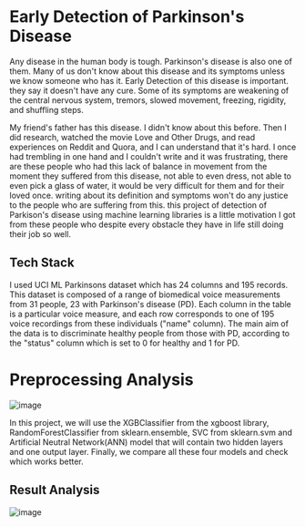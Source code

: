
# Early Detection of Parkinson's Disease

Any disease in the human body is tough. Parkinson's disease is also one of them. Many of us don't know about this disease and its symptoms unless we know someone who has it. Early Detection of this disease is important. they say it doesn't have any cure. Some of its symptoms are weakening of the central nervous system, tremors, slowed movement, freezing, rigidity, and shuffling steps. 

My friend's father has this disease. I didn't know about this before. Then I did research, watched the movie Love and Other Drugs, and read experiences on Reddit and Quora, and I can understand that it's hard. I once had trembling in one hand and I couldn't write and it was frustrating, there are these people who had this lack of balance in movement from the moment they suffered from this disease, not able to even dress, not able to even pick a glass of water, it would be very difficult for them and for their loved once. writing about its definition and symptoms won't do any justice to the people who are suffering from this. this project of detection of Parkison's disease using machine learning libraries is a little motivation I got from these people who despite every obstacle they have in life still doing their job so well.


## Tech Stack
I used UCI ML Parkinsons dataset which has 24 columns and 195 records. This dataset is composed of a range of biomedical voice measurements from 31 people, 23 with Parkinson's disease (PD). Each column in the table is a particular voice measure, and each row corresponds to one of 195 voice recordings from these individuals ("name" column). The main aim of the data is to discriminate healthy people from those with PD, according to the "status" column which is set to 0 for healthy and 1 for PD.

# Preprocessing Analysis
![image](https://github.com/Mahak-G/Parkinson-Analysis/assets/56362610/b90ea0d1-6da4-4c57-8cbc-9005fc1e3504)

In this project, we will use the XGBClassifier from the xgboost library, RandomForestClassifier from sklearn.ensemble, SVC from sklearn.svm and Artificial Neutral Network(ANN) model that will contain two hidden layers and one output layer. Finally, we compare all these four models and check which works better.

## Result Analysis
![image](https://github.com/Mahak-G/Parkinson-Analysis/assets/56362610/3e10899f-c791-43dd-b446-0180a1ecdced)





